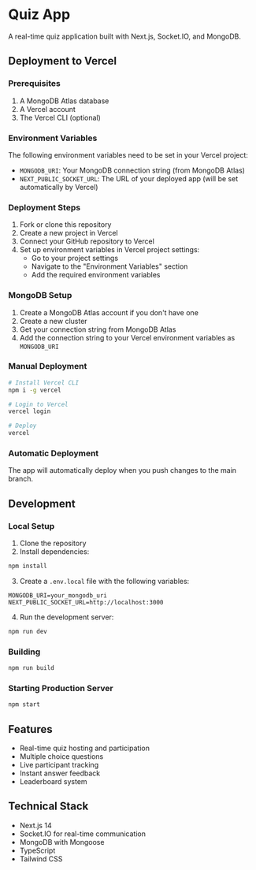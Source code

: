 # Quiz App

A real-time quiz application built with Next.js, Socket.IO, and MongoDB.

## Deployment to Vercel

### Prerequisites

1. A MongoDB Atlas database
2. A Vercel account
3. The Vercel CLI (optional)

### Environment Variables

The following environment variables need to be set in your Vercel project:

- `MONGODB_URI`: Your MongoDB connection string (from MongoDB Atlas)
- `NEXT_PUBLIC_SOCKET_URL`: The URL of your deployed app (will be set automatically by Vercel)

### Deployment Steps

1. Fork or clone this repository
2. Create a new project in Vercel
3. Connect your GitHub repository to Vercel
4. Set up environment variables in Vercel project settings:
   - Go to your project settings
   - Navigate to the "Environment Variables" section
   - Add the required environment variables

### MongoDB Setup

1. Create a MongoDB Atlas account if you don't have one
2. Create a new cluster
3. Get your connection string from MongoDB Atlas
4. Add the connection string to your Vercel environment variables as `MONGODB_URI`

### Manual Deployment

```bash
# Install Vercel CLI
npm i -g vercel

# Login to Vercel
vercel login

# Deploy
vercel
```

### Automatic Deployment

The app will automatically deploy when you push changes to the main branch.

## Development

### Local Setup

1. Clone the repository
2. Install dependencies:
```bash
npm install
```

3. Create a `.env.local` file with the following variables:
```
MONGODB_URI=your_mongodb_uri
NEXT_PUBLIC_SOCKET_URL=http://localhost:3000
```

4. Run the development server:
```bash
npm run dev
```

### Building

```bash
npm run build
```

### Starting Production Server

```bash
npm start
```

## Features

- Real-time quiz hosting and participation
- Multiple choice questions
- Live participant tracking
- Instant answer feedback
- Leaderboard system

## Technical Stack

- Next.js 14
- Socket.IO for real-time communication
- MongoDB with Mongoose
- TypeScript
- Tailwind CSS
